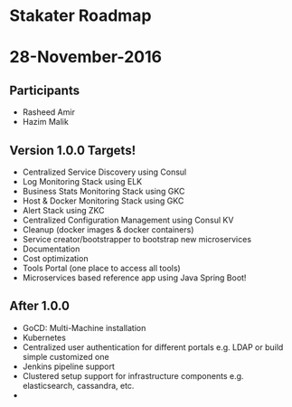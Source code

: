Stakater Roadmap
================


# 28-November-2016

## Participants

* Rasheed Amir
* Hazim Malik

## Version 1.0.0 Targets!

* Centralized Service Discovery using Consul
* Log Monitoring Stack using ELK
* Business Stats Monitoring Stack using GKC
* Host & Docker Monitoring Stack using GKC
* Alert Stack using ZKC
* Centralized Configuration Management using Consul KV
* Cleanup (docker images & docker containers)
* Service creator/bootstrapper to bootstrap new microservices
* Documentation
* Cost optimization
* Tools Portal (one place to access all tools)
* Microservices based reference app using Java Spring Boot!

## After 1.0.0

* GoCD: Multi-Machine installation
* Kubernetes
* Centralized user authentication for different portals e.g. LDAP or build simple customized one
* Jenkins pipeline support
* Clustered setup support for infrastructure components e.g. elasticsearch, cassandra, etc. 
* 
